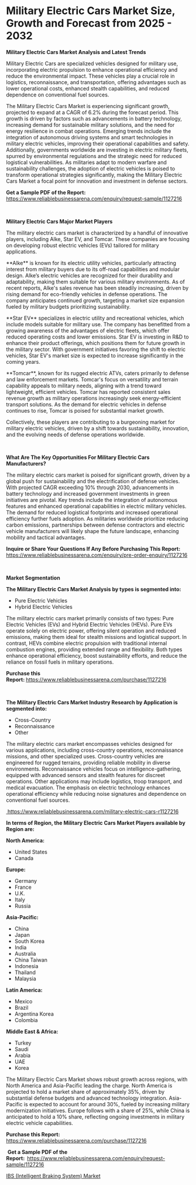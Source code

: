 <p><h1>Military Electric Cars Market Size, Growth and Forecast from 2025 - 2032</h1></p><p><strong>Military Electric Cars Market Analysis and Latest Trends</strong></p>
<p><p>Military Electric Cars are specialized vehicles designed for military use, incorporating electric propulsion to enhance operational efficiency and reduce the environmental impact. These vehicles play a crucial role in logistics, reconnaissance, and transportation, offering advantages such as lower operational costs, enhanced stealth capabilities, and reduced dependence on conventional fuel sources.</p><p>The Military Electric Cars Market is experiencing significant growth, projected to expand at a CAGR of 6.2% during the forecast period. This growth is driven by factors such as advancements in battery technology, increasing demand for sustainable military solutions, and the need for energy resilience in combat operations. Emerging trends include the integration of autonomous driving systems and smart technologies in military electric vehicles, improving their operational capabilities and safety. Additionally, governments worldwide are investing in electric military fleets, spurred by environmental regulations and the strategic need for reduced logistical vulnerabilities. As militaries adapt to modern warfare and sustainability challenges, the adoption of electric vehicles is poised to transform operational strategies significantly, making the Military Electric Cars Market a focal point for innovation and investment in defense sectors.</p></p>
<p><strong>Get a Sample PDF of the Report:&nbsp;</strong> <a href="https://www.reliablebusinessarena.com/enquiry/request-sample/1127216?utm_campaign=3294&utm_medium=2&utm_source=Github&utm_content=ia&utm_term=31032025&utm_id=military-electric-cars">https://www.reliablebusinessarena.com/enquiry/request-sample/1127216</a></p>
<p>&nbsp;</p>
<p><strong>Military Electric Cars Major Market Players</strong></p>
<p><p>The military electric cars market is characterized by a handful of innovative players, including Alke, Star EV, and Tomcar. These companies are focusing on developing robust electric vehicles (EVs) tailored for military applications.</p><p>**Alke** is known for its electric utility vehicles, particularly attracting interest from military buyers due to its off-road capabilities and modular design. Alke’s electric vehicles are recognized for their durability and adaptability, making them suitable for various military environments. As of recent reports, Alke's sales revenue has been steadily increasing, driven by rising demand for eco-friendly vehicles in defense operations. The company anticipates continued growth, targeting a market size expansion fueled by military budgets prioritizing sustainability.</p><p>**Star EV** specializes in electric utility and recreational vehicles, which include models suitable for military use. The company has benefitted from a growing awareness of the advantages of electric fleets, which offer reduced operating costs and lower emissions. Star EV is investing in R&D to enhance their product offerings, which positions them for future growth in the military sector. With government initiatives favoring the shift to electric vehicles, Star EV's market size is expected to increase significantly in the coming years.</p><p>**Tomcar**, known for its rugged electric ATVs, caters primarily to defense and law enforcement markets. Tomcar's focus on versatility and terrain capability appeals to military needs, aligning with a trend toward lightweight, efficient vehicles. Tomcar has reported consistent sales revenue growth as military operations increasingly seek energy-efficient transport solutions. As the demand for electric vehicles in defense continues to rise, Tomcar is poised for substantial market growth.</p><p>Collectively, these players are contributing to a burgeoning market for military electric vehicles, driven by a shift towards sustainability, innovation, and the evolving needs of defense operations worldwide.</p></p>
<p>&nbsp;</p>
<p><strong>What Are The Key Opportunities For Military Electric Cars Manufacturers?</strong></p>
<p><p>The military electric cars market is poised for significant growth, driven by a global push for sustainability and the electrification of defense vehicles. With projected CAGR exceeding 10% through 2030, advancements in battery technology and increased government investments in green initiatives are pivotal. Key trends include the integration of autonomous features and enhanced operational capabilities in electric military vehicles. The demand for reduced logistical footprints and increased operational efficiency further fuels adoption. As militaries worldwide prioritize reducing carbon emissions, partnerships between defense contractors and electric vehicle manufacturers will likely shape the future landscape, enhancing mobility and tactical advantages.</p></p>
<p><strong>Inquire or Share Your Questions If Any Before Purchasing This Report:</strong> <a href="https://www.reliablebusinessarena.com/enquiry/pre-order-enquiry/1127216?utm_campaign=3294&utm_medium=2&utm_source=Github&utm_content=ia&utm_term=31032025&utm_id=military-electric-cars">https://www.reliablebusinessarena.com/enquiry/pre-order-enquiry/1127216</a></p>
<p>&nbsp;</p>
<p><strong>Market Segmentation</strong></p>
<p><strong>The Military Electric Cars Market Analysis by types is segmented into:</strong></p>
<p><ul><li>Pure Electric Vehicles</li><li>Hybrid Electric Vehicles</li></ul></p>
<p><p>The military electric cars market primarily consists of two types: Pure Electric Vehicles (EVs) and Hybrid Electric Vehicles (HEVs). Pure EVs operate solely on electric power, offering silent operation and reduced emissions, making them ideal for stealth missions and logistical support. In contrast, HEVs combine electric propulsion with traditional internal combustion engines, providing extended range and flexibility. Both types enhance operational efficiency, boost sustainability efforts, and reduce the reliance on fossil fuels in military operations.</p></p>
<p><strong>Purchase this Report:&nbsp;</strong><a href="https://www.reliablebusinessarena.com/purchase/1127216?utm_campaign=3294&utm_medium=2&utm_source=Github&utm_content=ia&utm_term=31032025&utm_id=military-electric-cars">https://www.reliablebusinessarena.com/purchase/1127216</a></p>
<p>&nbsp;</p>
<p><strong>The Military Electric Cars Market Industry Research by Application is segmented into:</strong></p>
<p><ul><li>Cross-Country</li><li>Reconnaissance</li><li>Other</li></ul></p>
<p><p>The military electric cars market encompasses vehicles designed for various applications, including cross-country operations, reconnaissance missions, and other specialized uses. Cross-country vehicles are engineered for rugged terrains, providing reliable mobility in diverse environments. Reconnaissance vehicles focus on intelligence-gathering, equipped with advanced sensors and stealth features for discreet operations. Other applications may include logistics, troop transport, and medical evacuation. The emphasis on electric technology enhances operational efficiency while reducing noise signatures and dependence on conventional fuel sources.</p></p>
<p><a href="https://www.reliablebusinessarena.com/military-electric-cars-r1127216?utm_campaign=3294&utm_medium=2&utm_source=Github&utm_content=ia&utm_term=31032025&utm_id=military-electric-cars">&nbsp;https://www.reliablebusinessarena.com/military-electric-cars-r1127216</a></p>
<p><strong>In terms of Region, the Military Electric Cars Market Players available by Region are:</strong></p>
<p>
    <p> <strong> North America: </strong>
        <ul>
            <li>United States</li>
            <li>Canada</li>
        </ul>
        </p> 
    <p> <strong> Europe: </strong>
        <ul>
            <li>Germany</li>
            <li>France</li>
            <li>U.K.</li>
            <li>Italy</li>
            <li>Russia</li>
        </ul>
        </p> 
    <p> <strong> Asia-Pacific: </strong>
        <ul>
            <li>China</li>
            <li>Japan</li>
            <li>South Korea</li>
            <li>India</li>
            <li>Australia</li>
            <li>China Taiwan</li>
            <li>Indonesia</li>
            <li>Thailand</li>
            <li>Malaysia</li>
        </ul>
        </p> 
    <p> <strong> Latin America: </strong>
        <ul>
            <li>Mexico</li>
            <li>Brazil</li>
            <li>Argentina Korea</li>
            <li>Colombia</li>
        </ul>
        </p> 
    <p> <strong> Middle East & Africa: </strong>
        <ul>
            <li>Turkey</li>
            <li>Saudi</li>
            <li>Arabia</li>
            <li>UAE</li>
            <li>Korea</li>
        </ul>
    </p>
    </p>
<p><p>The Military Electric Cars Market shows robust growth across regions, with North America and Asia-Pacific leading the charge. North America is projected to hold a market share of approximately 35%, driven by substantial defense budgets and advanced technology integration. Asia-Pacific is expected to account for around 30%, fueled by increasing military modernization initiatives. Europe follows with a share of 25%, while China is anticipated to hold a 10% share, reflecting ongoing investments in military electric vehicle capabilities.</p></p>
<p><strong>Purchase this Report: </strong><a href="https://www.reliablebusinessarena.com/purchase/1127216?utm_campaign=3294&utm_medium=2&utm_source=Github&utm_content=ia&utm_term=31032025&utm_id=military-electric-cars">https://www.reliablebusinessarena.com/purchase/1127216</a></p>
<p>&nbsp;<strong>Get a Sample PDF of the Report:&nbsp;&nbsp;</strong><a href="https://www.reliablebusinessarena.com/enquiry/request-sample/1127216?utm_campaign=3294&utm_medium=2&utm_source=Github&utm_content=ia&utm_term=31032025&utm_id=military-electric-cars">https://www.reliablebusinessarena.com/enquiry/request-sample/1127216</a></p>
<p><strong></strong></p>
<p><p><a href="https://github.com/casimbrhelck/Market-Research-Report-List-1/blob/main/ibs-intelligent-braking-system-market.md?utm_campaign=3294&utm_medium=2&utm_source=Github&utm_content=ia&utm_term=31032025&utm_id=military-electric-cars">IBS (Intelligent Braking System) Market</a></p></p>